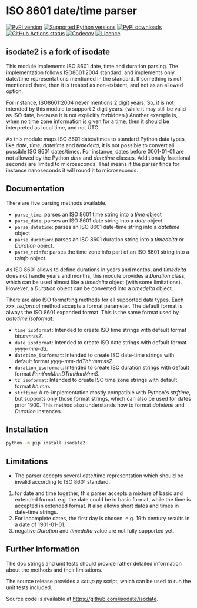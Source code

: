 # ISO 8601 date/time parser

[![PyPI version](https://img.shields.io/pypi/v/isodate2.svg?logo=pypi&logoColor=FFE873)](https://pypi.org/project/isodate2)
[![Supported Python versions](https://img.shields.io/pypi/pyversions/isodate2.svg?logo=python&logoColor=FFE873)](https://pypi.org/project/isodate2)
[![PyPI downloads](https://img.shields.io/pypi/dm/isodate2.svg)](https://pypistats.org/packages/isodate2)
[![GitHub Actions status](https://github.com/isodate/isodate/actions/workflows/test.yml/badge.svg)](https://github.com/isodate/isodate/actions)
[![Codecov](https://codecov.io/gh/isodate/isodate/branch/main/graph/badge.svg?token=Ck33cyrNid)](https://codecov.io/gh/isodate/isodate)
[![Licence](https://img.shields.io/pypi/l/isodate2.svg)](https://pypi.org/project/isodate2/)

## isodate2 is a fork of isodate

This module implements ISO 8601 date, time and duration parsing.
The implementation follows ISO8601:2004 standard, and implements only
date/time representations mentioned in the standard. If something is not
mentioned there, then it is treated as non-existent, and not as an allowed
option.

For instance, ISO8601:2004 never mentions 2 digit years. So, it is not
intended by this module to support 2 digit years. (while it may still
be valid as ISO date, because it is not explicitly forbidden.)
Another example is, when no time zone information is given for a time,
then it should be interpreted as local time, and not UTC.

As this module maps ISO 8601 dates/times to standard Python data types, like
*date*, *time*, *datetime* and *timedelta*, it is not possible to convert
all possible ISO 8601 dates/times. For instance, dates before 0001-01-01 are
not allowed by the Python *date* and *datetime* classes. Additionally
fractional seconds are limited to microseconds. That means if the parser finds
for instance nanoseconds it will round it to microseconds.

## Documentation

There are five parsing methods available.

* `parse_time`:
     parses an ISO 8601 time string into a *time* object
* `parse_date`:
     parses an ISO 8601 date string into a *date* object
* `parse_datetime`:
     parses an ISO 8601 date-time string into a *datetime* object
* `parse_duration`:
     parses an ISO 8601 duration string into a *timedelta* or *Duration*
     object.
* `parse_tzinfo`:
     parses the time zone info part of an ISO 8601 string into a
     *tzinfo* object.

As ISO 8601 allows to define durations in years and months, and *timedelta*
does not handle years and months, this module provides a *Duration* class,
which can be used almost like a *timedelta* object (with some limitations).
However, a *Duration* object can be converted into a *timedelta* object.

There are also ISO formatting methods for all supported data types. Each
*xxx_isoformat* method accepts a format parameter. The default format is
always the ISO 8601 expanded format. This is the same format used by
*datetime.isoformat*:

* `time_isoformat`:
    Intended to create ISO time strings with default format
    *hh:mm:ssZ*.
* `date_isoformat`:
    Intended to create ISO date strings with default format
    *yyyy-mm-dd*.
* `datetime_isoformat`:
    Intended to create ISO date-time strings with default format
    *yyyy-mm-ddThh:mm:ssZ*.
* `duration_isoformat`:
    Intended to create ISO duration strings with default format
    *PnnYnnMnnDTnnHnnMnnS*.
* `tz_isoformat`:
    Intended to create ISO time zone strings with default format
    *hh:mm*.
* `strftime`:
    A re-implementation mostly compatible with Python's *strftime*, but
    supports only those format strings, which can also be used for dates
    prior 1900. This method also understands how to format *datetime* and
    *Duration* instances.

## Installation

```sh
python -m pip install isodate2
```

## Limitations

* The parser accepts several date/time representation which should be invalid
  according to ISO 8601 standard.

1. for date and time together, this parser accepts a mixture of basic and extended format.
   e.g. the date could be in basic format, while the time is accepted in extended format.
   It also allows short dates and times in date-time strings.
2. For incomplete dates, the first day is chosen. e.g. 19th century results in a date of
   1901-01-01.
3. negative *Duration* and *timedelta* value are not fully supported yet.

## Further information

The doc strings and unit tests should provide rather detailed information about
the methods and their limitations.

The source release provides a *setup.py* script,
which can be used to run the unit tests included.

Source code is available at https://github.com/isodate/isodate.
